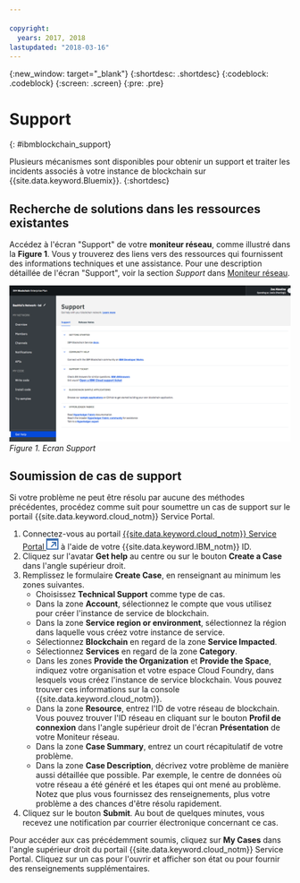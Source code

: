 ```yaml
---

copyright:
  years: 2017, 2018
lastupdated: "2018-03-16"
---
```


{:new_window: target="_blank"}
{:shortdesc: .shortdesc}
{:codeblock: .codeblock}
{:screen: .screen}
{:pre: .pre}


# Support
{: #ibmblockchain_support}


Plusieurs mécanismes sont disponibles pour obtenir un support et traiter les incidents associés à votre instance de blockchain sur {{site.data.keyword.Bluemix}}.
{:shortdesc}


## Recherche de solutions dans les ressources existantes

Accédez à l'écran "Support" de votre **moniteur réseau**, comme illustré dans la **Figure 1**.  Vous y trouverez des liens vers des ressources qui fournissent des informations techniques et une assistance.  Pour une description détaillée de l'écran "Support", voir la section *Support* dans [Moniteur réseau](v10_dashboard.html).

![](images/support.png "Ecran Support")
*Figure 1. Ecran Support*


## Soumission de cas de support

Si votre problème ne peut être résolu par aucune des méthodes précédentes, procédez comme suit pour soumettre un cas de support sur le portail {{site.data.keyword.cloud_notm}} Service Portal.

1. Connectez-vous au portail [{{site.data.keyword.cloud_notm}} Service Portal ![Icône de lien externe](images/external_link.svg "Icône de lien externe")](https://ibm.biz/ibmcloudsupport) à l'aide de votre {{site.data.keyword.IBM_notm}} ID.
2. Cliquez sur l'avatar **Get help** au centre ou sur le bouton **Create a Case** dans l'angle supérieur droit.
3. Remplissez le formulaire **Create Case**, en renseignant au minimum les zones suivantes.  
    - Choisissez **Technical Support** comme type de cas.
    - Dans la zone **Account**, sélectionnez le compte que vous utilisez pour créer l'instance de service de blockchain.
    - Dans la zone **Service region or environment**, sélectionnez la région dans laquelle vous créez votre instance de service.
    - Sélectionnez **Blockchain** en regard de la zone **Service Impacted**.
    - Sélectionnez **Services** en regard de la zone **Category**.
    - Dans les zones **Provide the Organization** et **Provide the Space**, indiquez votre organisation et votre espace Cloud Foundry, dans lesquels vous créez l'instance de service blockchain. Vous pouvez trouver ces informations sur la console {{site.data.keyword.cloud_notm}}.
    - Dans la zone **Resource**, entrez l'ID de votre réseau de blockchain. Vous pouvez trouver l'ID réseau en cliquant sur le bouton **Profil de connexion** dans l'angle supérieur droit de l'écran **Présentation** de votre Moniteur réseau.
    - Dans la zone **Case Summary**, entrez un court récapitulatif de votre problème.
    - Dans la zone **Case Description**, décrivez votre problème de manière aussi détaillée que possible. Par exemple, le centre de données où votre réseau a été généré et les étapes qui ont mené au problème. Notez que plus vous fournissez des renseignements, plus votre problème a des chances d'être résolu rapidement.
4. Cliquez sur le bouton **Submit**. Au bout de quelques minutes, vous recevez une notification par courrier électronique concernant ce cas. 
  
   
Pour accéder aux cas précédemment soumis, cliquez sur **My Cases** dans l'angle supérieur droit du portail {{site.data.keyword.cloud_notm}} Service Portal. Cliquez sur un cas pour l'ouvrir et afficher son état ou pour fournir des renseignements supplémentaires.
